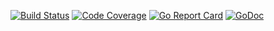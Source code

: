 [![Build Status](https://travis-ci.org/smartystreets/httpxrouter.svg?branch=master)](https://travis-ci.org/smartystreets/httpxrouter)
[![Code Coverage](https://codecov.io/gh/smartystreets/httpxrouter/branch/master/graph/badge.svg)](https://codecov.io/gh/smartystreets/httpxrouter)
[![Go Report Card](https://goreportcard.com/badge/github.com/smartystreets/httpxrouter)](https://goreportcard.com/report/github.com/smartystreets/httpxrouter)
[![GoDoc](https://godoc.org/github.com/smartystreets/httpxrouter?status.svg)](http://godoc.org/github.com/smartystreets/httpxrouter)
